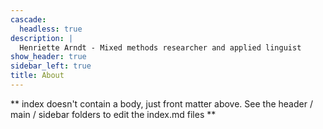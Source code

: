 ```yaml
---
cascade:
  headless: true
description: |
  Henriette Arndt - Mixed methods researcher and applied linguist
show_header: true
sidebar_left: true
title: About
---
```


** index doesn't contain a body, just front matter above.
See the header / main / sidebar folders to edit the index.md files **
